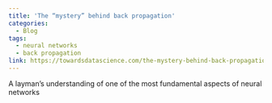 ```yaml
---
title: 'The “mystery” behind back propagation'
categories:
  - Blog
tags:
  - neural networks
  - back propagation
link: https://towardsdatascience.com/the-mystery-behind-back-propagation-2ad97d1cf700
---
```

A layman’s understanding of one of the most fundamental aspects of neural networks


